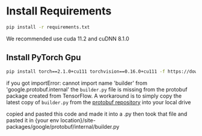 # Install Requirements
```sh
pip install -r requirements.txt
```
We recommended use cuda 11.2 and cuDNN 8.1.0

## Install PyTorch Gpu
```sh
pip install torch==2.1.0+cu111 torchvision==0.16.0+cu111 -f https://download.pytorch.org/whl/torch_stable.html
```

if you got importError: cannot import name 'builder' from 'google.protobuf.internal'
the <code>builder.py</code> file is missing from the protobuf package created from TensorFlow. A workaround is to simply copy the latest copy of <code>builder.py</code> from the [protobuf repository](https://raw.githubusercontent.com/protocolbuffers/protobuf/main/python/google/protobuf/internal/builder.py) into your local drive

copied and pasted this code and made it into a .py then took that file and pasted it in {your env location}/site-packages/google/protobuf/internal/builder.py